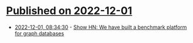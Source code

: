 # [Published on 2022-12-01](index.md)

* [2022-12-01, 08:34:30](https://news.ycombinator.com/item?id=33813781) - [Show HN: We have built a benchmark platform for graph databases](https://memgraph.com/benchgraph/)
